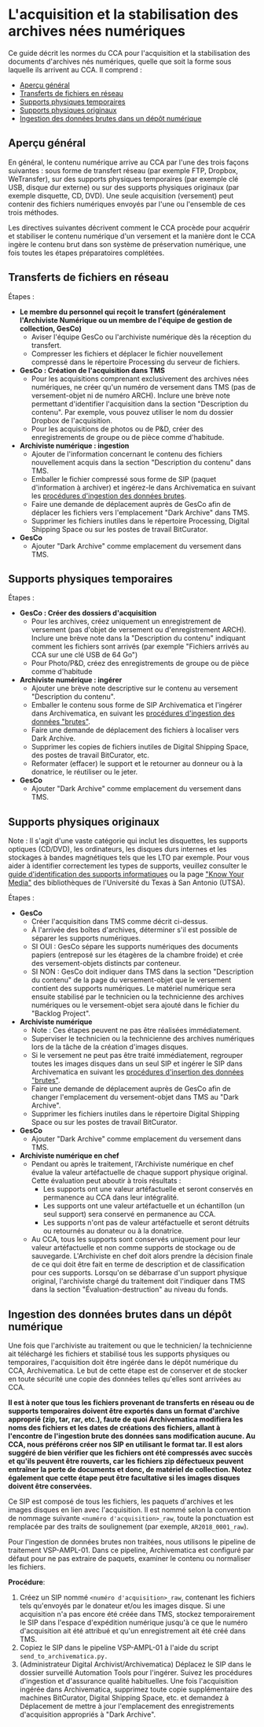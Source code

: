 # L'acquisition et la stabilisation des archives nées numériques

Ce guide décrit les normes du CCA pour l'acquisition et la stabilisation des documents d'archives nés numériques, quelle que soit la forme sous laquelle ils arrivent au CCA. Il comprend :

* [Aperçu général](#aperçu)
* [Transferts de fichiers en réseau](#transferts)
* [Supports physiques temporaires](#supports_temps)
* [Supports physiques originaux](#supports_originaux)
* [Ingestion des données brutes dans un dépôt numérique](#integrer)

<a name="aperçu"></a> 
## Aperçu général

En général, le contenu numérique arrive au CCA par l'une des trois façons suivantes : sous forme de transfert réseau (par exemple FTP, Dropbox, WeTransfer), sur des supports physiques temporaires (par exemple clé USB, disque dur externe) ou sur des supports physiques originaux (par exemple disquette, CD, DVD). Une seule acquisition (versement) peut contenir des fichiers numériques envoyés par l'une ou l'ensemble de ces trois méthodes.

Les directives suivantes décrivent comment le CCA procède pour acquérir et stabiliser le contenu numérique d'un versement et la manière dont le CCA ingère le contenu brut dans son système de préservation numérique, une fois toutes les étapes préparatoires complétées.

<a name="transferts"></a>
## Transferts de fichiers en réseau
Étapes :
* **Le membre du personnel qui reçoit le transfert (généralement l'Archiviste Numérique ou un membre de l'équipe de gestion de collection, GesCo)**
   * Aviser l'équipe GesCo ou l'archiviste numérique dès la réception du transfert.
   * Compresser les fichiers et déplacer le fichier nouvellement compressé dans le répertoire Processing du serveur de fichiers.
* **GesCo : Création de l'acquisition dans TMS**
   * Pour les acquisitions comprenant exclusivement des archives nées numériques, ne créer qu'un numéro de versement dans TMS (pas de versement-objet ni de numéro ARCH). Inclure une brève note permettant d'identifier l'acquisition dans la section "Description du contenu". Par exemple, vous pouvez utiliser le nom du dossier Dropbox de l'acquisition.
   * Pour les acquisitions de photos ou de P&D, créer des enregistrements de groupe ou de pièce comme d'habitude.
* **Archiviste numérique : ingestion**
   * Ajouter de l'information concernant le contenu des fichiers nouvellement acquis dans la section "Description du contenu" dans TMS.
   * Emballer le fichier compressé sous forme de SIP (paquet d'information à archiver) et ingérez-le dans Archivematica en suivant les [procédures d'ingestion des données brutes](https://github.com/CCA-Public/digital-archives-manual/blob/master/guides/stabilization.md#rawingest).
   * Faire une demande de déplacement auprès de GesCo afin de déplacer les fichiers vers l'emplacement "Dark Archive" dans TMS.
   * Supprimer les fichiers inutiles dans le répertoire Processing, Digital Shipping Space ou sur les postes de travail BitCurator.
* **GesCo**
   * Ajouter "Dark Archive" comme emplacement du versement dans TMS.

<a name="supports_temps"></a>
## Supports physiques temporaires
Étapes : 
* **GesCo : Créer des dossiers d'acquisition**
   * Pour les archives, créez uniquement un enregistrement de versement (pas d'objet de versement ou d'enregistrement ARCH). Inclure une brève note dans la "Description du contenu" indiquant comment les fichiers sont arrivés (par exemple "Fichiers arrivés au CCA sur une clé USB de 64 Go")
   * Pour Photo/P&D, créez des enregistrements de groupe ou de pièce comme d'habitude
* **Archiviste numérique : ingérer**
   * Ajouter une brève note descriptive sur le contenu au versement "Description du contenu".
   * Emballer le contenu sous forme de SIP Archivematica et l'ingérer dans Archivematica, en suivant les [procédures d'ingestion des données "brutes"](https://github.com/CCA-Public/digital-archives-manual/blob/master/guides/stabilization.md#rawingest).
   * Faire une demande de déplacement des fichiers à localiser vers Dark Archive.
   * Supprimer les copies de fichiers inutiles de Digital Shipping Space, des postes de travail BitCurator, etc.
   * Reformater (effacer) le support et le retourner au donneur ou à la donatrice, le réutiliser ou le jeter.
* **GesCo**
   * Ajouter "Dark Archive" comme emplacement du versement dans TMS.

<a name="supports_originaux"></a>
## Supports physiques originaux
Note : Il s'agit d'une vaste catégorie qui inclut les disquettes, les supports optiques (CD/DVD), les ordinateurs, les disques durs internes et les stockages à bandes magnétiques tels que les LTO par exemple. Pour vous aider à identifier correctement les types de supports, veuillez consulter le [guide d'identification des supports informatiques](https://github.com/CCA-Public/digital-archives-manual/blob/master/guides/mediaIDGuide.docx) ou la page ["Know Your Media"](http://lib.utsa.edu/knowyourmedia/) des bibliothèques de l'Université du Texas à San Antonio (UTSA).

Étapes :
* **GesCo**
   * Créer l'acquisition dans TMS comme décrit ci-dessus.
   * À l'arrivée des boîtes d'archives, déterminer s'il est possible de séparer les supports numériques.
   * SI OUI : GesCo sépare les supports numériques des documents papiers (entreposé sur les étagères de la chambre froide) et crée des versement-objets distincts par conteneur.
   * SI NON : GesCo doit indiquer dans TMS dans la section "Description du contenu" de la page du versement-objet que le versement contient des supports numériques. Le matériel numérique sera ensuite stabilisé par le technicien ou la technicienne des archives numériques ou le versement-objet sera ajouté dans le fichier du "Backlog Project". 
* **Archiviste numérique**
   * Note : Ces étapes peuvent ne pas être réalisées immédiatement.
   * Superviser le technicien ou la technicienne des archives numériques lors de la tâche de la création d'images disques.
   * Si le versement ne peut pas être traité immédiatement, regrouper toutes les images disques dans un seul SIP et ingérer le SIP dans Archivematica en suivant les [procédures d'insertion des données "brutes"](https://github.com/CCA-Public/digital-archives-manual/blob/master/guides/stabilization.md#rawingest).
   * Faire une demande de déplacement auprès de GesCo afin de changer l'emplacement du versement-objet dans TMS au "Dark Archive".
   * Supprimer les fichiers inutiles dans le répertoire Digital Shipping Space ou sur les postes de travail BitCurator.
* **GesCo**
   * Ajouter "Dark Archive" comme emplacement du versement dans TMS.
* **Archiviste numérique en chef**
   * Pendant ou après le traitement, l'Archiviste numérique en chef évalue la valeur artéfactuelle de chaque support physique original. Cette évaluation peut aboutir à trois résultats :
      * Les supports ont une valeur artéfactuelle et seront conservés en permanence au CCA dans leur intégralité.
      * Les supports ont une valeur artéfactuelle et un échantillon (un seul support) sera conservé en permanence au CCA.
      * Les supports n'ont pas de valeur artéfactuelle et seront détruits ou retournés au donateur ou à la donatrice.
   * Au CCA, tous les supports sont conservés uniquement pour leur valeur artéfactuelle et non comme supports de stockage ou de sauvegarde. L'Archiviste en chef doit alors prendre la décision finale de ce qui doit être fait en terme de description et de classification pour ces supports. Lorsqu'on se débarrase d'un support physique original, l'archiviste chargé du traitement doit l'indiquer dans TMS dans la section "Évaluation-destruction" au niveau du fonds.

<a name="integrer"></a>
## Ingestion des données brutes dans un dépôt numérique
Une fois que l'archiviste au traitement ou que le technicien/ la technicienne ait téléchargé les fichiers et stabilisé tous les supports physiques ou temporaires, l'acquisition doit être ingérée dans le dépôt numérique du CCA, Archivematica. Le but de cette étape est de conserver et de stocker en toute sécurité une copie des données telles qu'elles sont arrivées au CCA. 

**Il est à noter que tous les fichiers provenant de transferts en réseau ou de supports temporaires doivent être exportés dans un format d'archive approprié (zip, tar, rar, etc.), faute de quoi Archivematica modifiera les noms des fichiers et les dates de créations des fichiers, allant à l'encontre de l'ingestion brute des données sans modification aucune. 
Au CCA, nous préférons créer nos SIP en utilisant le format tar. Il est alors suggéré de bien vérifier que les fichiers ont été compressés avec succès et qu'ils peuvent être rouverts, car les fichiers zip défectueux peuvent entraîner la perte de documents et donc, de matériel de collection. Notez également que cette étape peut être facultative si les images disques doivent être conservées.**

Ce SIP est composé de tous les fichiers, les paquets d'archives et les images disques en lien avec l'acquisition. Il est nommé selon la convention de nommage suivante `<numéro d'acquisition>_raw`, toute la ponctuation est remplacée par des traits de soulignement (par exemple, `AR2018_0001_raw`).


Pour l'ingestion de données brutes non traitées, nous utilisons le pipeline de traitement VSP-AMPL-01. Dans ce pipeline, Archivematica est configuré par défaut pour ne pas extraire de paquets, examiner le contenu ou normaliser les fichiers.

**Procédure**:


1. Créez un SIP nommé `<numéro d'acquisition>_raw`, contenant les fichiers tels qu'envoyés par le donateur et/ou les images disque. Si une acquisition n'a pas encore été créée dans TMS, stockez temporairement le SIP dans l'espace d'expédition numérique jusqu'à ce que le numéro d'acquisition ait été attribué et qu'un enregistrement ait été créé dans TMS.
2. Copiez le SIP dans le pipeline VSP-AMPL-01 à l'aide du script `send_to_archivematica.py.`
3. (Administrateur Digital Archivist/Archivematica) Déplacez le SIP dans le dossier surveillé Automation Tools pour l'ingérer. Suivez les procédures d'ingestion et d'assurance qualité habituelles.
Une fois l'acquisition ingérée dans Archivematica, supprimez toute copie supplémentaire des machines BitCurator, Digital Shipping Space, etc. et demandez à Déplacement de mettre à jour l'emplacement des enregistrements d'acquisition appropriés à "Dark Archive".

